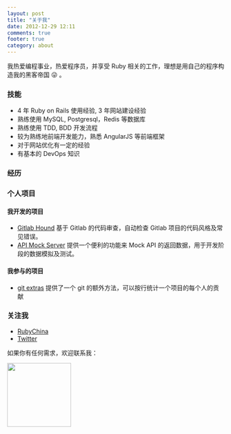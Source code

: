 ```yaml
---
layout: post
title: "关于我"
date: 2012-12-29 12:11
comments: true
footer: true
category: about
---
```


我热爱编程事业，热爱程序员，并享受 Ruby 相关的工作，理想是用自己的程序构造我的黑客帝国 😜 。

### 技能

- 4 年 Ruby on Rails 使用经验, 3 年网站建设经验
- 熟练使用 MySQL, Postgresql，Redis 等数据库
- 熟练使用 TDD, BDD 开发流程
- 较为熟练地前端开发能力，熟悉 AngularJS 等前端框架
- 对于网站优化有一定的经验
- 有基本的 DevOps 知识

### 经历

### 个人项目

#### 我开发的项目

+ [Gitlab Hound](https://github.com/zlx/Gitlab-Hound) 基于 Gitlab 的代码审查，自动检查 Gitlab 项目的代码风格及常见错误。
+ [API Mock Server](https://github.com/zlx/API-mock-server) 提供一个便利的功能来 Mock API 的返回数据，用于开发阶段的数据模拟及测试。

#### 我参与的项目

+ [git extras](https://github.com/zlx/git-extras) 提供了一个 git 的额外方法，可以按行统计一个项目的每个人的贡献


### 关注我

- [RubyChina](http://ruby-china.org/zlx_star)
- [Twitter](https://twitter.com/zlx_star)

如果你有任何需求，欢迎联系我：

<img src='http://blog.zlxstar.me/images/phone.png' style='width: 148px'/>

